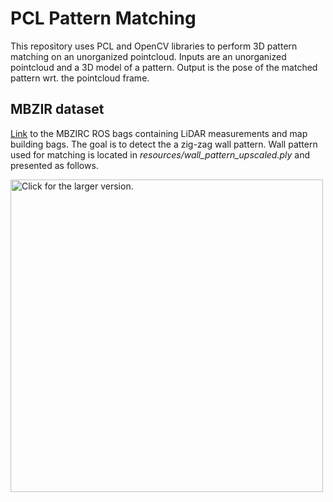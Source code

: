 # PCL Pattern Matching

This repository uses PCL and OpenCV libraries to perform 3D pattern matching on an unorganized pointcloud. Inputs are an unorganized pointcloud and a 3D model of a pattern. Output is the pose of the matched pattern wrt. the pointcloud frame.

## MBZIR dataset

[Link](https://ferhr-my.sharepoint.com/:f:/g/personal/lmarkovic_fer_hr/EpsQbdSsHKxMrks9z5_Y69QBdrwx8bnhJUvFTZeasxTHxA?e=qW8aKf) to the MBZIRC ROS bags containing LiDAR measurements and map building bags. The goal is to detect the a zig-zag wall pattern. Wall pattern used for matching is located in *resources/wall_pattern_upscaled.ply* and presented as follows.

<a href="https://drive.google.com/uc?export=view&id=1MUr--ECJyKQDKcHw3LYQ4-AsB0wlNjL4">
<img src="https://drive.google.com/uc?export=view&id=1MUr--ECJyKQDKcHw3LYQ4-AsB0wlNjL4" style="width: 500px; max-width: 100%; height: auto"      title="Click for the larger version." />
</a>
